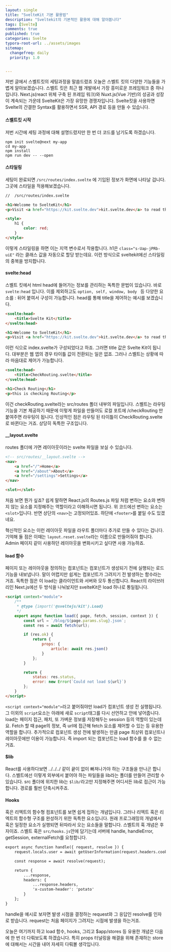 ```yaml
---
layout: single
title: "SvelteKit 기본 활용법"
description: "Sveltekit의 기본적인 활용에 대해 알아봅니다"
tags: [Svelte]
comments: true
published: true
categories: Svelte
typora-root-url: ../assets/images
sitemap:
  changefreq: daily
  priority: 1.0


---
```


 저번 글에서 스벨트킷의 세팅과정을 말씀드렸죠 오늘은 스벨트 킷의 다양한 기능들을 가볍게 알아보겠습니다. 스벨트 킷은 최근 웹 개발에서 가장 흥미로운 프레임워크 중 하나입니다. Next.js(react 위체 구축 된 프레임 워크)와 Nuxt.js(Vue 기반)의 성공과 성장이 계속되는 가운데 SvelteKit은 가장 유망한 경쟁자입니다. Svelte킷을 사용하면 Svelte의 간결한 Syntax를 활용하면서 SSR, API 경로 등을 만들 수 있습니다.

#### 스벨트킷 시작

저번 시간에 세팅 과정에 대해 설명드렸지만 한 번 더 코드를 남기도록 하겠습니다.

```
npm init svelte@next my-app
cd my-app
npm install
npm run dev -- --open
```



#### 스타일링

세팅이 완료되면 `/src/routes/index.svelte` 에 기입된 정보가 화면에 나타날 겁니다. 그곳에 스타일을 적용해보겠습니다.

```html
//  /src/routes/index.svelte

<h1>Welcome to SvelteKit</h1>
<p>Visit <a href="https://kit.svelte.dev">kit.svelte.dev</a> to read the documentation</p>

<style>
	h1 {
		color: red;
	}
</style>
```

이렇게 스타일링을 하면 이는 지역 변수로서 작용합니다. h1은 `class="s-Uap-jPRb-uiE"` 라는 클래스 값을 자동으로 할당 받는데요. 이런 방식으로 sveltekit에선 스타일링의 중복을 방지합니다.



####  svelte:head

스벨트 킷에서 html head에 들어가는 정보를 관리하는 독특한 문법이 있습니다. 바로 `svelte:head` 입니다. 이를 제외하고도 `option, self, window, body ` 등 다양한 요소를 : 뒤어 붙여서 구성이 가능합니다. head를 통해 title을 제어하는 예시를 보겠습니다.

```html
<svelte:head>
	<title>Svelte Kit</title>
</svelte:head>

<h1>Welcome to SvelteKit</h1>
<p>Visit <a href="https://kit.svelte.dev">kit.svelte.dev</a> to read the documentation</p>
```

이런 식으로 index.svelte가 구성되었다고 하죠. 그러면 title 값은 Svelte Kit이 됩니다. 대부분은 웹 앱의 경우 타이틀 값이 전환되는 일은 없죠. 그러나 스벨트는 상황에 따라 마음대로 제어가 가능합니다. 

```html
<svelte:head>
	<title>CheckRouting.svelte</title>
</svelte:head>

<h1>Check Routing</h1>
<p>this is checking Routing</p>
```

이건 checkRouting.svelte라는 src/routes 폴더 내부의 파일입니다. 스벨트는 라우팅 기능을 기본 제공하기 때문에 이렇게 파일을 만들어도 로컬 포트에 /checkRouting 만 붙여주면 라우팅이 됩니다. 인상적인 점은 라우팅 된 타이틀이 CheckRouting.svelte로 바뀐다는 거죠. 상당히 독특한 구조입니다.



#### __layout.svelte

routes 폴더에 가면 레이아웃이라는 svelte 파일을 보실 수 있습니다.

```html
<!-- src/routes/__layout.svelte -->
<nav>
	<a href="/">Home</a>
	<a href="/about">About</a>
	<a href="/settings">Settings</a>
</nav>

<slot></slot>
```

처음 보면 뭔가 싶죠? 쉽게 말하면 React.js의 Routes.js 파일 처럼 변하는 요소와 변하지 않는 요소를 지정해주는 역할이라고 이해하시면 됩니다. 위 코드에선 변하는 요소는 `<slot>`입니다. 반면 상단의 `<nav>`는 고정되어있죠. 하단에 `<footer>`를 붙일 수도 있겠네요.

 혁신적인 요소는 이런 레이아웃 파일을 라우트 폴더마다 추가로 만들 수 있다는 겁니다. 기억해 둘 점은 이때는 `layout.reset.svelte`라는 이름으로 만들어줘야 합니다. Admin 페이지 같이 사용하던 레이아웃을 변화시키고 싶다면 사용 가능하죠.



#### load 함수

 페이지 또는 레이아웃을 정의하는 컴포넌트는 컴포넌트가 생성되기 전에 실행되는 로드 기능을 내보냅니다. 말이 어렵지만 쉽게는 컴포넌트가 그려지기 전 발생하는 함수라는 거죠. 독특한 점은 이 load는 클라이언트와 서버와 모두 통신합니다. React의 라이브러리인 Next.js에선 두 방식을 나눠놨지만 svelteKit은 load 하나로 통일됩니다.

```html
<script context="module">
	/**
	 * @type {import('@sveltejs/kit').Load}
	 */
	export async function load({ page, fetch, session, context }) {
		const url = `/blog/${page.params.slug}.json`;
		const res = await fetch(url);

		if (res.ok) {
			return {
				props: {
					article: await res.json()
				}
			};
		}

		return {
			status: res.status,
			error: new Error(`Could not load ${url}`)
		};
	}
</script>
```

`<script context="module">`라고 붙어줘야만 load가 컴포넌트 생성 전 실행됩니다. 그 이외의 `script`요소는 아래에 새로 `script`태그를 다시 선언하고 안에 넣어줍니다. load는 페이지 접근, 패치, 또 가벼운 정보를 저장해두는 session 등의 역할이 있는데요. Fetch 할 때 page의 정보, 즉 url에 접근해 fetch 요소를 제어할 수 있는 등 유용한 역할을 합니다. 추가적으로 컴포넌트 생성 전에 발생하는 만큼 page 최상위 컴포넌트나 레이아웃에만 이용이 가능합니다. 즉 import 되는 컴포넌트는 load 함수를 쓸 수 없는 거죠.



#### $lib

React를 사용하다보면 ../../../ 같이 끝이 없이 빠져나가야 하는 구조들을 만나곤 합니다. 스벨트에선 이렇게 외부에서 붙어야 하는 파일들을 lib라는 폴더를 만들어 관리할 수 있습니다. src 폴더에 위치한 lib는 `$lib/`라고만 지정해주면 어디서든 lib로 접근이 가능합니다. 경로를 훨씬 단축시켜주죠.



#### Hooks

 훅은 리엑트의 함수형 컴포넌트를 보면 쉽게 접하는 개념입니다. 그러나 리엑트 훅은 리엑트의 함수형 구조를 완성하기 위한 독특한 요소입니다. 원래 프로그래밍의 개념에서 훅은 일정한 요소가 실행되면 뒤따라서 오는 요소들을 말합니다. 스벨트의 훅 개념은 후자이죠. 스벨트 훅은 `src/hooks.js`안에 담기는데 서버에 handle, handleError, getSession, externalFetch를 요청합니다.

```html
export async function handle({ request, resolve }) {
	request.locals.user = await getUserInformation(request.headers.cookie);

	const response = await resolve(request);

	return {
		...response,
		headers: {
			...response.headers,
			'x-custom-header': 'potato'
		}
	};
}
```

 handle을 예시로 보자면 발생 시점을 결정하는 request와 그 응답인 resolve를 인자로 받습니다. request는 처음 페이지가 그려지는 시점에 발생을 하는거죠.



오늘은 여기까지 하고 load 함수, hooks, 그리고 $app/stores 등 유용한 개념은 다음에 한 번 더 다뤄보도록 하겠습니다. 특히 props 터널링을 해결을 위해 존재하는 store에 대해서는 시간을 내어 자세히 다뤄볼 생각입니다. 